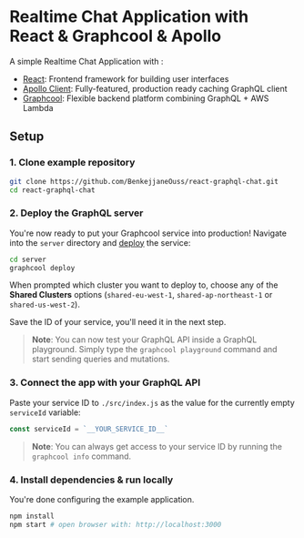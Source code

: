 # Realtime Chat Application with React & Graphcool & Apollo
A simple Realtime Chat Application with :
* [React](https://facebook.github.io/react/): Frontend framework for building user interfaces
* [Apollo Client](https://github.com/apollographql/apollo-client): Fully-featured, production ready caching GraphQL client
* [Graphcool](https://www.graph.cool): Flexible backend platform combining GraphQL + AWS Lambda


## Setup

### 1. Clone example repository

```sh
git clone https://github.com/BenkejjaneOuss/react-graphql-chat.git
cd react-graphql-chat
```


### 2. Deploy the GraphQL server

You're now ready to put your Graphcool service into production! Navigate into the `server` directory and [deploy](https://docs-next.graph.cool/reference/graphcool-cli/commands-aiteerae6l#graphcool-deploy) the service:

```sh
cd server
graphcool deploy
```

When prompted which cluster you want to deploy to, choose any of the **Shared Clusters** options (`shared-eu-west-1`, `shared-ap-northeast-1` or `shared-us-west-2`).

Save the ID of your service, you'll need it in the next step.

> **Note**: You can now test your GraphQL API inside a GraphQL playground. Simply type the `graphcool playground` command and start sending queries and mutations.

  
### 3. Connect the app with your GraphQL API

Paste your service ID to `./src/index.js` as the value for the currently empty `serviceId` variable:

```js
const serviceId = `__YOUR_SERVICE_ID__`
```

> **Note**: You can always get access to your service ID by running the `graphcool info` command.


### 4. Install dependencies & run locally

You're done configuring the example application. 

```sh
npm install
npm start # open browser with: http://localhost:3000